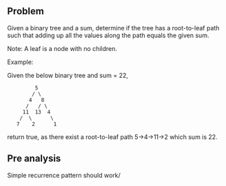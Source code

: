 ## Problem

Given a binary tree and a sum, determine if the tree has a root-to-leaf path such that adding up all the values along the path equals the given sum.

Note: A leaf is a node with no children.

Example:

Given the below binary tree and sum = 22,

             5
            / \
           4   8
          /   / \
         11  13  4
        /  \      \
       7    2      1

return true, as there exist a root-to-leaf path 5->4->11->2 which sum is 22.

## Pre analysis

Simple recurrence pattern should work/
